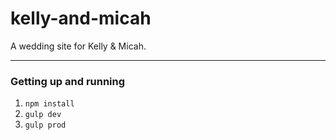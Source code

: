 kelly-and-micah
============

A wedding site for Kelly & Micah.

---

### Getting up and running

1. `npm install`
2. `gulp dev`
4. `gulp prod`
